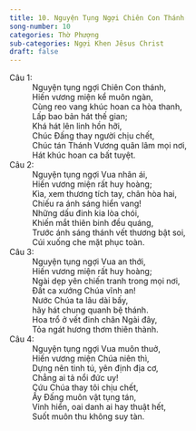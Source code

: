 ```yaml
---
title: 10. Nguyện Tụng Ngợi Chiên Con Thánh
song-number: 10
categories: Thờ Phượng
sub-categories: Ngợi Khen Jêsus Christ
draft: false
---
```

<dl><dt>Câu 1:</dt><dd data-verse="1">Nguyện tụng ngợi Chiên Con thánh, <br/>Hiến vương miện kể muôn ngàn, <br/>Cùng reo vang khúc hoan ca hòa thanh, <br/>Lấp bao bản hát thế gian; <br/>Khá hát lên linh hồn hỡi, <br/>Chúc Đấng thay người chịu chết, <br/>Chúc tán Thánh Vương quân lâm mọi nơi, <br/>Hát khúc hoan ca bất tuyệt. </dd><dt>Câu 2:</dt><dd data-verse="2">Nguyện tụng ngợi Vua nhân ái, <br/>Hiến vương miện rất huy hoàng; <br/>Kìa, xem thương tích tay, chân hòa hai, <br/>Chiếu ra ánh sáng hiển vang! <br/>Những dấu đinh kia lòa chói, <br/>Khiến mắt thiên binh đều quáng, <br/>Trước ánh sáng thánh vết thương bật soi, <br/>Cúi xuống che mặt phục toàn. </dd><dt>Câu 3:</dt><dd data-verse="3">Nguyện tụng ngợi Vua an thới, <br/>Hiến vương miện rất huy hoàng; <br/>Ngài dẹp yên chiến tranh trong mọi nơi, <br/>Đất ca xướng Chúa vĩnh an! <br/>Nước Chúa ta lâu dài bấy, <br/>hãy hát chung quanh bệ thánh. <br/>Hoa trổ ở vết đinh chân Ngài đây, <br/>Tỏa ngát hương thơm thiên thành. </dd><dt>Câu 4:</dt><dd data-verse="4">Nguyện tụng ngợi Vua muôn thuở, <br/>Hiến vương miện Chúa niên thì, <br/>Dựng nên tinh tú, yên định địa cơ, <br/>Chẳng ai tả nổi đức uy! <br/>Cứu Chúa thay tôi chịu chết, <br/>Ấy Đấng muôn vật tụng tán, <br/>Vinh hiển, oai danh ai hay thuật hết, <br/>Suốt muôn thu không suy tàn. </dd></dl>